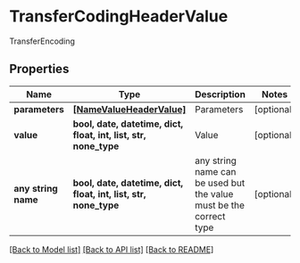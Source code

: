# TransferCodingHeaderValue

TransferEncoding

## Properties
Name | Type | Description | Notes
------------ | ------------- | ------------- | -------------
**parameters** | [**[NameValueHeaderValue]**](NameValueHeaderValue.md) | Parameters | [optional] 
**value** | **bool, date, datetime, dict, float, int, list, str, none_type** | Value | [optional] 
**any string name** | **bool, date, datetime, dict, float, int, list, str, none_type** | any string name can be used but the value must be the correct type | [optional]

[[Back to Model list]](../README.md#documentation-for-models) [[Back to API list]](../README.md#documentation-for-api-endpoints) [[Back to README]](../README.md)


